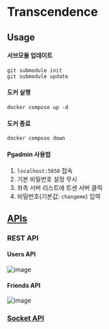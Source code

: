 # Transcendence

## Usage

#### 서브모듈 업데이트

```
git submodule init
git submodule update
```

#### 도커 실행

```
docker compose up -d
```

#### 도커 종료

```
docker compose down
```

#### Pgadmin 사용법

1. `localhost:5050` 접속
2. 기본 비밀번호 설정 무시
3. 좌측 서버 리스트에 트센 서버 클릭
4. 비밀번호(기본값: `changeme`) 입력


## [APIs](https://raw.githack.com/TranscendenceProject/Transcendence/main/swagger.html)

### REST API

#### Users API 

![image](https://github.com/TranscendenceProject/Transcendence/assets/56729421/dab78f0d-2bb0-49a3-90a2-3ec07fe10f95)

#### Friends API

![image](https://github.com/TranscendenceProject/Transcendence/assets/56729421/d280f2dc-88b4-4b23-8d30-472e5fc3a293)

### [Socket API](https://celestial-locust-55b.notion.site/Socket-API-e1abd26c600e478ea2a035ff869aa19a)

